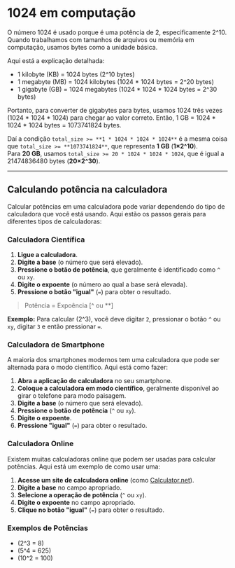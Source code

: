 # 1024 em computação

O número 1024 é usado porque é uma potência de 2, especificamente 2^10. Quando trabalhamos com tamanhos de arquivos ou memória em computação, usamos bytes como a unidade básica. 

Aqui está a explicação detalhada:

- 1 kilobyte (KB) = 1024 bytes (2^10 bytes)
- 1 megabyte (MB) = 1024 kilobytes (1024 * 1024 bytes = 2^20 bytes)
- 1 gigabyte (GB) = 1024 megabytes (1024 * 1024 * 1024 bytes = 2^30 bytes)

Portanto, para converter de gigabytes para bytes, usamos 1024 três vezes (1024 * 1024 * 1024) para chegar ao valor correto. Então, 1 GB = 1024 * 1024 * 1024 bytes = 1073741824 bytes.

Daí a condição `total_size >= **1 * 1024 * 1024 * 1024**` é a mesma coisa que `total_size >= **1073741824**`, que representa **1 GB** (**1×2^10**).  
Para **20 GB**, usamos `total_size >= 20 * 1024 * 1024 * 1024`, que é igual a 21474836480 bytes (**20×2^30**).  
___

## Calculando potência na calculadora

Calcular potências em uma calculadora pode variar dependendo do tipo de calculadora que você está usando. Aqui estão os passos gerais para diferentes tipos de calculadoras:

### Calculadora Científica
1. **Ligue a calculadora**.
2. **Digite a base** (o número que será elevado).
3. **Pressione o botão de potência**, que geralmente é identificado como `^` ou `xy`.
4. **Digite o expoente** (o número ao qual a base será elevada).
5. **Pressione o botão "igual"** (`=`) para obter o resultado.

>Potência = Expoência [^ ou **]  


**Exemplo:** Para calcular \(2^3\), você deve digitar `2`, pressionar o botão `^` ou `xy`, digitar `3` e então pressionar `=`.

### Calculadora de Smartphone
A maioria dos smartphones modernos tem uma calculadora que pode ser alternada para o modo científico. Aqui está como fazer:

1. **Abra a aplicação de calculadora** no seu smartphone.
2. **Coloque a calculadora em modo científico**, geralmente disponível ao girar o telefone para modo paisagem.
3. **Digite a base** (o número que será elevado).
4. **Pressione o botão de potência** (`^` ou `xy`).
5. **Digite o expoente**.
6. **Pressione "igual"** (`=`) para obter o resultado.

### Calculadora Online
Existem muitas calculadoras online que podem ser usadas para calcular potências. Aqui está um exemplo de como usar uma:

1. **Acesse um site de calculadora online** (como [Calculator.net](https://www.calculator.net/)).
2. **Digite a base** no campo apropriado.
3. **Selecione a operação de potência** (`^` ou `xy`).
4. **Digite o expoente** no campo apropriado.
5. **Clique no botão "igual"** (`=`) para obter o resultado.

### Exemplos de Potências
- \(2^3 = 8\)
- \(5^4 = 625\)
- \(10^2 = 100\)

